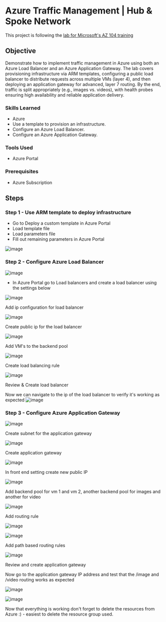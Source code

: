 # Azure Traffic Management | Hub & Spoke Network
This project is following the [lab for Microsoft's AZ 104 training](https://github.com/MicrosoftLearning/AZ-104-MicrosoftAzureAdministrator/blob/master/Instructions/Labs/LAB_06-Implement_Network_Traffic_Management.md)

## Objective
Demonstrate how to implement traffic management in Azure using both an Azure Load Balancer and an Azure Application Gateway. The lab covers provisioning infrastructure via ARM templates, configuring a public load balancer to distribute requests across multiple VMs (layer 4), and then deploying an application gateway for advanced, layer 7 routing. By the end, traffic is split appropriately (e.g., images vs. videos), with health probes ensuring high availability and reliable application delivery.

### Skills Learned

- Azure
- Use a template to provision an infrastructure.
- Configure an Azure Load Balancer.
- Configure an Azure Application Gateway.

### Tools Used

- Azure Portal

### Prerequisites 

- Azure Subscription

## Steps
### Step 1 - Use ARM template to deploy infrastructure
- Go to Deploy a custom template in Azure Portal
- Load template file
- Load parameters file
- Fill out remaining parameters in Azure Portal

![image](https://github.com/user-attachments/assets/fe9bc0f3-0225-4916-97af-a33c7d3dde1b)


### Step 2 - Configure Azure Load Balancer

![image](https://github.com/user-attachments/assets/34addb0a-dce4-4f18-8bc1-f6236ebda9ac)


- In Azure Portal go to Load balancers and create a load balancer using the settings below

![image](https://github.com/user-attachments/assets/708ea4fc-f3fc-441d-9c9f-c7470eff4a7f)

Add ip configuration for load balancer

![image](https://github.com/user-attachments/assets/98f5c67b-0fc0-4e76-a16b-4fb26506c907)


Create public ip for the load balancer

![image](https://github.com/user-attachments/assets/04f6b126-c0a8-4d83-80c1-ae20cfc61394)

Add VM's to the backend pool

![image](https://github.com/user-attachments/assets/e9e8ed22-b49b-4976-985c-bf737ef8d442)

Create load balancing rule 

![image](https://github.com/user-attachments/assets/3852d7de-75bb-4b72-aa40-2f10f665a536)

Review & Create load balancer

Now we can navigate to the ip of the load balancer to verify it's working as expected
![image](https://github.com/user-attachments/assets/4f59b74a-5c64-4550-aee8-f6badde7b2eb)


### Step 3 - Configure Azure Application Gateway

![image](https://github.com/user-attachments/assets/33878a48-3016-49e8-aeef-d149d188776a)


Create subnet for the application gateway

![image](https://github.com/user-attachments/assets/060fa175-63ae-497b-865c-d3507ef1f25e)

Create application gateway

![image](https://github.com/user-attachments/assets/313c800d-4e1d-4a6e-bcb6-f2244d25a8b2)

In front end setting create new public IP 

![image](https://github.com/user-attachments/assets/322ff0a6-2578-4781-920b-738cc41dc3f8)

Add backend pool for vm 1 and vm 2, another backend pool for images and another for video

![image](https://github.com/user-attachments/assets/b6e52205-812c-49de-90e9-99ff2df06660)

Add routing rule

![image](https://github.com/user-attachments/assets/9e4f3ad7-b07f-42a8-9aea-d081d5a2bbb3)

![image](https://github.com/user-attachments/assets/df3692f8-82a5-4b67-ad89-a99126da63a3)

Add path based routing rules

![image](https://github.com/user-attachments/assets/e6d13b02-3c0c-40bf-9b27-b85205869ed5)

Review and create application gateway

Now go to the application gateway IP address and test that the /image and /video routing works as expected

![image](https://github.com/user-attachments/assets/8d8927f9-32f1-4eaa-a2f5-02899d725d6d)

![image](https://github.com/user-attachments/assets/95fea46f-299a-46a8-ac55-dd861a455990)

Now that everything is working don't forget to delete the resources from Azure :) - easiest to delete the resource group used.







